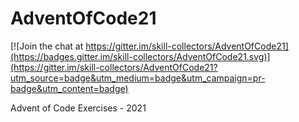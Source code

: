 # AdventOfCode21

[![Join the chat at https://gitter.im/skill-collectors/AdventOfCode21](https://badges.gitter.im/skill-collectors/AdventOfCode21.svg)](https://gitter.im/skill-collectors/AdventOfCode21?utm_source=badge&utm_medium=badge&utm_campaign=pr-badge&utm_content=badge)

Advent of Code Exercises - 2021
